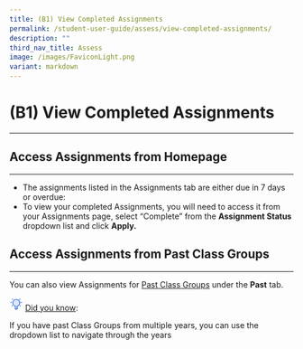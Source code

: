 ```yaml
---
title: (B1) View Completed Assignments
permalink: /student-user-guide/assess/view-completed-assignments/
description: ""
third_nav_title: Assess
image: /images/FaviconLight.png
variant: markdown
---
```

<h1 id="-1-view-completed-assignments">(B1) View Completed Assignments</h1><hr>
<h2 id="-access-assignments-from-homepage-">Access Assignments from Homepage</h2>
<hr>
<ul>
<li>The assignments listed in the Assignments tab are either due in 7 days or overdue:</li>
<li>To view your completed Assignments, you will need to access it from your Assignments page, select “Complete” from the <strong>Assignment Status</strong> dropdown list and click <strong>Apply.</strong></li>
</ul>
<h2 id="-access-assignments-from-past-class-groups-">Access Assignments from Past Class Groups</h2>
<hr>
<p>You can also view Assignments for  <a target="_blank" href="/student-user-guide/organise/access-past-class-groups/">Past Class Groups</a> under the <strong>Past</strong> tab.</p>
<img style="width:1.5rem; display: inline;" src="/images/Icons/Bulb32.svg"> <u>Did you know</u>: 
<p>If you have past Class Groups from multiple years, you can use the dropdown list to navigate through the years</p>